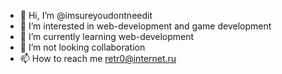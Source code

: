 - 👋 Hi, I’m @imsureyoudontneedit
- 👀 I’m interested in web-development and game development
- 🌱 I’m currently learning web-development
- 💞️ I’m not looking collaboration
- 📫 How to reach me retr0@internet.ru

<!---
imsureyoudontneedit/imsureyoudontneedit is a ✨ special ✨ repository because its `README.md` (this file) appears on your GitHub profile.
You can click the Preview link to take a look at your changes.
--->
